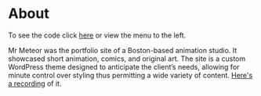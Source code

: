 # About

To see the code click [here](https://github.com/64bit-polygon/older_projects/tree/main/mr_meteor) or view the menu to the left.

Mr Meteor was the portfolio site of a Boston-based animation studio. It showcased short animation, comics, and original art. The site is a custom WordPress theme designed to anticipate the client’s needs, allowing for minute control over styling thus permitting a wide variety of content. [Here's a recording](https://natedelacruz.com/mr-meteor) of it.
